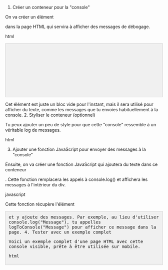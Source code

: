 1. Créer un conteneur pour la "console"

On va créer un élément <div> dans la page HTML qui servira à afficher des messages de débogage.

html

<div id="console"></div>

Cet élément est juste un bloc vide pour l'instant, mais il sera utilisé pour afficher du texte, comme les messages que tu envoies habituellement à la console.
2. Styliser le conteneur (optionnel)

Tu peux ajouter un peu de style pour que cette "console" ressemble à un véritable log de messages.

html

<style>
    #console {
        border: 1px solid #ccc; /* Une bordure grise */
        padding: 10px;          /* Espacement intérieur */
        height: 150px;          /* Hauteur de la console */
        overflow-y: scroll;     /* Permet de défiler si le contenu dépasse */
        font-family: monospace; /* Police d'écriture de type console */
        background-color: #f0f0f0; /* Fond gris clair */
    }
</style>

3. Ajouter une fonction JavaScript pour envoyer des messages à la "console"

Ensuite, on va créer une fonction JavaScript qui ajoutera du texte dans ce conteneur <div>. Cette fonction remplacera les appels à console.log() et affichera les messages à l'intérieur du div.

javascript

<script>
    function logToConsole(message) {
        var consoleDiv = document.getElementById('console');
        consoleDiv.innerHTML += message + '<br>';  // Ajoute le message dans le div "console"
    }

    // Exemple d'utilisation
    logToConsole("Bienvenue à la console sur mobile !");
</script>

Cette fonction récupère l'élément <div id="console"> et y ajoute des messages. Par exemple, au lieu d'utiliser console.log("Message"), tu appelles logToConsole("Message") pour afficher ce message dans la page.
4. Tester avec un exemple complet

Voici un exemple complet d'une page HTML avec cette console visible, prête à être utilisée sur mobile.

html

<!DOCTYPE html>
<html>
<head>
    <meta charset="UTF-8">
    <title>Test Console</title>
    <style>
        #console {
            border: 1px solid #ccc;
            padding: 10px;
            height: 150px;
            overflow-y: scroll;
            font-family: monospace;
            background-color: #f0f0f0;
        }
    </style>
</head>
<body>
    <h1>Test de la Console</h1>
    <div id="console"></div>

    <script>
        function logToConsole(message) {
            var consoleDiv = document.getElementById('console');
            consoleDiv.innerHTML += message + '<br>';
        }

        // Exemple d'utilisation de la "console" visible
        logToConsole("Bienvenue à la console sur mobile !");
        logToConsole("Ceci est un message de test.");

        // On peut également ajouter des messages conditionnels
        if (5 > 2) {
            logToConsole("Condition 5 > 2 est vraie.");
        } else {
            logToConsole("Condition 5 > 2 est fausse.");
        }
    </script>
</body>
</html>

5. Comment ça marche

    Console visible : Le <div> avec id="console" devient une sorte de zone de texte où tu vois les messages en temps réel.
    logToConsole() : Cette fonction est utilisée pour ajouter des messages dans ce div. C'est comme utiliser console.log(), mais au lieu d'afficher dans la console des développeurs, les messages s'affichent directement dans la page web.

Avantages :

    Pas besoin d'outils de développement : Tu peux voir les messages ou les erreurs directement dans la page sur mobile.
    Facile à tester sur mobile : Charge simplement cette page dans ton navigateur mobile pour voir les messages apparaître.

Quand l'utiliser :

    Débogage mobile : Lorsque tu n'as pas accès à la console des outils de développement sur mobile, cette méthode te permet de suivre ce qui se passe en affichant les messages directement sur la page web.

Si tu as besoin d'aide pour intégrer cette solution dans ton projet ou pour un cas particulier, n'hésite pas à me donner plus de détails !